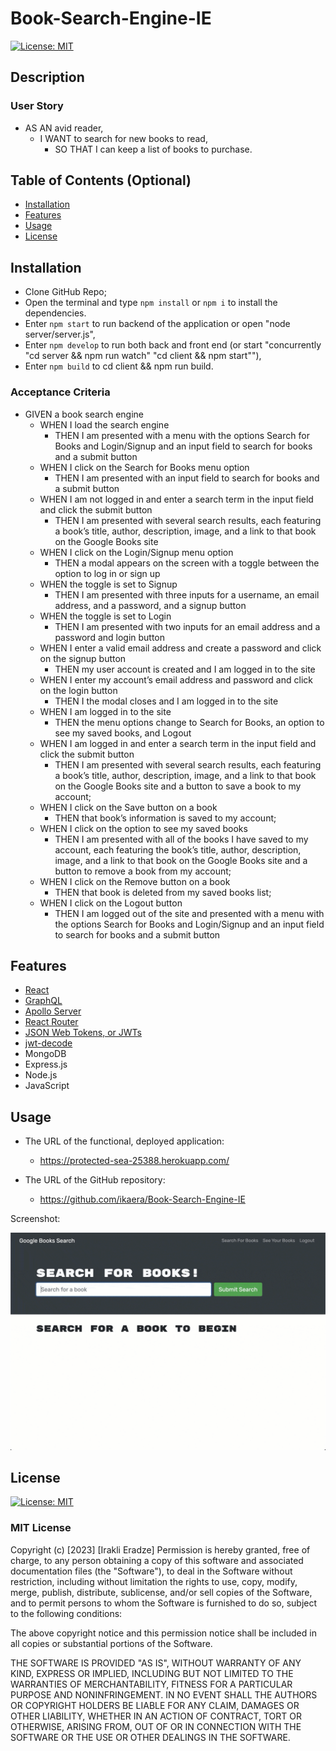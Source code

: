 # Book-Search-Engine-IE

[![License: MIT](https://img.shields.io/badge/License-MIT-yellow.svg)](https://opensource.org/licenses/MIT)

## Description

<!-- Provide a short description explaining the what, why, and how of your project. Use the following questions as a guide:

- What was your motivation?
- Why did you build this project? (Note: the answer is not "Because it was a homework assignment.")
- What problem does it solve?
- What did you learn? -->

### User Story

- AS AN avid reader,
  - I WANT to search for new books to read,
    - SO THAT I can keep a list of books to purchase.

## Table of Contents (Optional)

<!-- If your README is long, add a table of contents to make it easy for users to find what they need. -->

- [Installation](#installation)
- [Features](#features)
- [Usage](#usage)
- [License](#license)
<!-- - [Credits](#credits) -->

## Installation

<!-- What are the steps required to install your project? Provide a step-by-step description of how to get the development environment running. -->

- Clone GitHub Repo;
- Open the terminal and type `npm install` or `npm i` to install the dependencies.
- Enter `npm start` to run backend of the application or open "node server/server.js",
- Enter `npm develop` to run both back and front end (or start "concurrently \"cd server && npm run watch\" \"cd client && npm start\""),
- Enter `npm build` to cd client && npm run build.

### Acceptance Criteria

- GIVEN a book search engine
  - WHEN I load the search engine
    - THEN I am presented with a menu with the options Search for Books and Login/Signup and an input field to search for books and a submit button
  - WHEN I click on the Search for Books menu option
    - THEN I am presented with an input field to search for books and a submit button
  - WHEN I am not logged in and enter a search term in the input field and click the submit button
    - THEN I am presented with several search results, each featuring a book’s title, author, description, image, and a link to that book on the Google Books site
  - WHEN I click on the Login/Signup menu option
    - THEN a modal appears on the screen with a toggle between the option to log in or sign up
  - WHEN the toggle is set to Signup
    - THEN I am presented with three inputs for a username, an email address, and a password, and a signup button
  - WHEN the toggle is set to Login
    - THEN I am presented with two inputs for an email address and a password and login button
  - WHEN I enter a valid email address and create a password and click on the signup button
    - THEN my user account is created and I am logged in to the site
  - WHEN I enter my account’s email address and password and click on the login button
    - THEN I the modal closes and I am logged in to the site
  - WHEN I am logged in to the site
    - THEN the menu options change to Search for Books, an option to see my saved books, and Logout
  - WHEN I am logged in and enter a search term in the input field and click the submit button
    - THEN I am presented with several search results, each featuring a book’s title, author, description, image, and a link to that book on the Google Books site and a button to save a book to my account;
  - WHEN I click on the Save button on a book
    - THEN that book’s information is saved to my account;
  - WHEN I click on the option to see my saved books
    - THEN I am presented with all of the books I have saved to my account, each featuring the book’s title, author, description, image, and a link to that book on the Google Books site and a button to remove a book from my account;
  - WHEN I click on the Remove button on a book
    - THEN that book is deleted from my saved books list;
  - WHEN I click on the Logout button
    - THEN I am logged out of the site and presented with a menu with the options Search for Books and Login/Signup and an input field to search for books and a submit button

## Features

- [React](https://react.dev/)
- [GraphQL](https://graphql.org/)
- [Apollo Server](https://www.apollographql.com/docs/apollo-server/)
- [React Router](https://reacttraining.com/react-router)
- [JSON Web Tokens, or JWTs](https://www.npmjs.com/package/jsonwebtoken)
- [jwt-decode](https://www.npmjs.com/package/jwt-decode)
- MongoDB
- Express.js
- Node.js
- JavaScript

## Usage

- The URL of the functional, deployed application:

  - https://protected-sea-25388.herokuapp.com/

- The URL of the GitHub repository:
  - https://github.com/ikaera/Book-Search-Engine-IE

<!-- To add a screenshot, create an `assets/images` folder in your repository and upload your screenshot to it. Then, using the relative filepath, add it to your README using the following syntax: -->

Screenshot:

![alt text](/client/assets/21-mern-homework-demo-01.gif)

<!-- If your project has a lot of features, list them here. -->

<!-- ## Credits

List your collaborators, if any, with links to their GitHub profiles.

If you used any third-party assets that require attribution, list the creators with links to their primary web presence in this section.

If you followed tutorials, include links to those here as well. -->

## License

[![License: MIT](https://img.shields.io/badge/License-MIT-yellow.svg)](https://opensource.org/licenses/MIT)
​

### MIT License

Copyright (c) [2023] [Irakli Eradze]
Permission is hereby granted, free of charge, to any person obtaining a copy
of this software and associated documentation files (the "Software"), to deal
in the Software without restriction, including without limitation the rights
to use, copy, modify, merge, publish, distribute, sublicense, and/or sell
copies of the Software, and to permit persons to whom the Software is
furnished to do so, subject to the following conditions:

The above copyright notice and this permission notice shall be included in all
copies or substantial portions of the Software.

THE SOFTWARE IS PROVIDED "AS IS", WITHOUT WARRANTY OF ANY KIND, EXPRESS OR
IMPLIED, INCLUDING BUT NOT LIMITED TO THE WARRANTIES OF MERCHANTABILITY,
FITNESS FOR A PARTICULAR PURPOSE AND NONINFRINGEMENT. IN NO EVENT SHALL THE
AUTHORS OR COPYRIGHT HOLDERS BE LIABLE FOR ANY CLAIM, DAMAGES OR OTHER
LIABILITY, WHETHER IN AN ACTION OF CONTRACT, TORT OR OTHERWISE, ARISING FROM,
OUT OF OR IN CONNECTION WITH THE SOFTWARE OR THE USE OR OTHER DEALINGS IN THE
SOFTWARE.

<!-- The last section of a high-quality README file is the license. This lets other developers know what they can and cannot do with your project. If you need help choosing a license, refer to [https://choosealicense.com/](https://choosealicense.com/).

---

🏆 The previous sections are the bare minimum, and your project will ultimately determine the content of this document. You might also want to consider adding the following sections.

## Badges

![badmath](https://img.shields.io/github/languages/top/lernantino/badmath)

Badges aren't necessary, per se, but they demonstrate street cred. Badges let other developers know that you know what you're doing. Check out the badges hosted by [shields.io](https://shields.io/). You may not understand what they all represent now, but you will in time. -->

<!-- ## How to Contribute

If you created an application or package and would like other developers to contribute it, you can include guidelines for how to do so. The [Contributor Covenant](https://www.contributor-covenant.org/) is an industry standard, but you can always write your own if you'd prefer.

## Tests

Go the extra mile and write tests for your application. Then provide examples on how to run them here. -->

